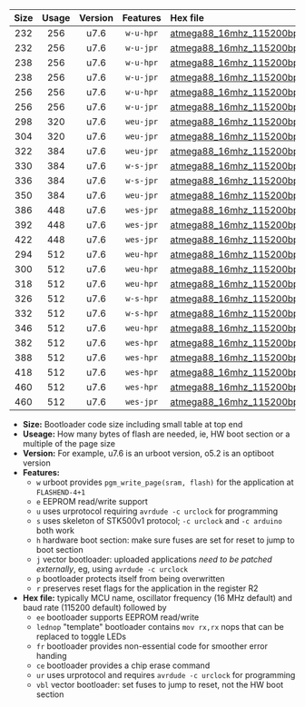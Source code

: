|Size|Usage|Version|Features|Hex file|
|:-:|:-:|:-:|:-:|:--|
|232|256|u7.6|`w-u-hpr`|[atmega88_16mhz_115200bps_ur.hex](https://raw.githubusercontent.com/stefanrueger/urboot/main/atmega88_16mhz_115200bps_ur.hex)|
|232|256|u7.6|`w-u-jpr`|[atmega88_16mhz_115200bps_ur_vbl.hex](https://raw.githubusercontent.com/stefanrueger/urboot/main/atmega88_16mhz_115200bps_ur_vbl.hex)|
|238|256|u7.6|`w-u-hpr`|[atmega88_16mhz_115200bps_lednop_ur.hex](https://raw.githubusercontent.com/stefanrueger/urboot/main/atmega88_16mhz_115200bps_lednop_ur.hex)|
|238|256|u7.6|`w-u-jpr`|[atmega88_16mhz_115200bps_lednop_ur_vbl.hex](https://raw.githubusercontent.com/stefanrueger/urboot/main/atmega88_16mhz_115200bps_lednop_ur_vbl.hex)|
|256|256|u7.6|`w-u-hpr`|[atmega88_16mhz_115200bps_lednop_fr_ur.hex](https://raw.githubusercontent.com/stefanrueger/urboot/main/atmega88_16mhz_115200bps_lednop_fr_ur.hex)|
|256|256|u7.6|`w-u-jpr`|[atmega88_16mhz_115200bps_lednop_fr_ur_vbl.hex](https://raw.githubusercontent.com/stefanrueger/urboot/main/atmega88_16mhz_115200bps_lednop_fr_ur_vbl.hex)|
|298|320|u7.6|`weu-jpr`|[atmega88_16mhz_115200bps_ee_ur_vbl.hex](https://raw.githubusercontent.com/stefanrueger/urboot/main/atmega88_16mhz_115200bps_ee_ur_vbl.hex)|
|304|320|u7.6|`weu-jpr`|[atmega88_16mhz_115200bps_ee_lednop_ur_vbl.hex](https://raw.githubusercontent.com/stefanrueger/urboot/main/atmega88_16mhz_115200bps_ee_lednop_ur_vbl.hex)|
|322|384|u7.6|`weu-jpr`|[atmega88_16mhz_115200bps_ee_lednop_fr_ur_vbl.hex](https://raw.githubusercontent.com/stefanrueger/urboot/main/atmega88_16mhz_115200bps_ee_lednop_fr_ur_vbl.hex)|
|330|384|u7.6|`w-s-jpr`|[atmega88_16mhz_115200bps_vbl.hex](https://raw.githubusercontent.com/stefanrueger/urboot/main/atmega88_16mhz_115200bps_vbl.hex)|
|336|384|u7.6|`w-s-jpr`|[atmega88_16mhz_115200bps_lednop_vbl.hex](https://raw.githubusercontent.com/stefanrueger/urboot/main/atmega88_16mhz_115200bps_lednop_vbl.hex)|
|350|384|u7.6|`weu-jpr`|[atmega88_16mhz_115200bps_ee_lednop_fr_ce_ur_vbl.hex](https://raw.githubusercontent.com/stefanrueger/urboot/main/atmega88_16mhz_115200bps_ee_lednop_fr_ce_ur_vbl.hex)|
|386|448|u7.6|`wes-jpr`|[atmega88_16mhz_115200bps_ee_vbl.hex](https://raw.githubusercontent.com/stefanrueger/urboot/main/atmega88_16mhz_115200bps_ee_vbl.hex)|
|392|448|u7.6|`wes-jpr`|[atmega88_16mhz_115200bps_ee_lednop_vbl.hex](https://raw.githubusercontent.com/stefanrueger/urboot/main/atmega88_16mhz_115200bps_ee_lednop_vbl.hex)|
|422|448|u7.6|`wes-jpr`|[atmega88_16mhz_115200bps_ee_lednop_fr_vbl.hex](https://raw.githubusercontent.com/stefanrueger/urboot/main/atmega88_16mhz_115200bps_ee_lednop_fr_vbl.hex)|
|294|512|u7.6|`weu-hpr`|[atmega88_16mhz_115200bps_ee_ur.hex](https://raw.githubusercontent.com/stefanrueger/urboot/main/atmega88_16mhz_115200bps_ee_ur.hex)|
|300|512|u7.6|`weu-hpr`|[atmega88_16mhz_115200bps_ee_lednop_ur.hex](https://raw.githubusercontent.com/stefanrueger/urboot/main/atmega88_16mhz_115200bps_ee_lednop_ur.hex)|
|318|512|u7.6|`weu-hpr`|[atmega88_16mhz_115200bps_ee_lednop_fr_ur.hex](https://raw.githubusercontent.com/stefanrueger/urboot/main/atmega88_16mhz_115200bps_ee_lednop_fr_ur.hex)|
|326|512|u7.6|`w-s-hpr`|[atmega88_16mhz_115200bps.hex](https://raw.githubusercontent.com/stefanrueger/urboot/main/atmega88_16mhz_115200bps.hex)|
|332|512|u7.6|`w-s-hpr`|[atmega88_16mhz_115200bps_lednop.hex](https://raw.githubusercontent.com/stefanrueger/urboot/main/atmega88_16mhz_115200bps_lednop.hex)|
|346|512|u7.6|`weu-hpr`|[atmega88_16mhz_115200bps_ee_lednop_fr_ce_ur.hex](https://raw.githubusercontent.com/stefanrueger/urboot/main/atmega88_16mhz_115200bps_ee_lednop_fr_ce_ur.hex)|
|382|512|u7.6|`wes-hpr`|[atmega88_16mhz_115200bps_ee.hex](https://raw.githubusercontent.com/stefanrueger/urboot/main/atmega88_16mhz_115200bps_ee.hex)|
|388|512|u7.6|`wes-hpr`|[atmega88_16mhz_115200bps_ee_lednop.hex](https://raw.githubusercontent.com/stefanrueger/urboot/main/atmega88_16mhz_115200bps_ee_lednop.hex)|
|418|512|u7.6|`wes-hpr`|[atmega88_16mhz_115200bps_ee_lednop_fr.hex](https://raw.githubusercontent.com/stefanrueger/urboot/main/atmega88_16mhz_115200bps_ee_lednop_fr.hex)|
|460|512|u7.6|`wes-hpr`|[atmega88_16mhz_115200bps_ee_lednop_fr_ce.hex](https://raw.githubusercontent.com/stefanrueger/urboot/main/atmega88_16mhz_115200bps_ee_lednop_fr_ce.hex)|
|460|512|u7.6|`wes-jpr`|[atmega88_16mhz_115200bps_ee_lednop_fr_ce_vbl.hex](https://raw.githubusercontent.com/stefanrueger/urboot/main/atmega88_16mhz_115200bps_ee_lednop_fr_ce_vbl.hex)|

- **Size:** Bootloader code size including small table at top end
- **Useage:** How many bytes of flash are needed, ie, HW boot section or a multiple of the page size
- **Version:** For example, u7.6 is an urboot version, o5.2 is an optiboot version
- **Features:**
  + `w` urboot provides `pgm_write_page(sram, flash)` for the application at `FLASHEND-4+1`
  + `e` EEPROM read/write support
  + `u` uses urprotocol requiring `avrdude -c urclock` for programming
  + `s` uses skeleton of STK500v1 protocol; `-c urclock` and `-c arduino` both work
  + `h` hardware boot section: make sure fuses are set for reset to jump to boot section
  + `j` vector bootloader: uploaded applications *need to be patched externally*, eg, using `avrdude -c urclock`
  + `p` bootloader protects itself from being overwritten
  + `r` preserves reset flags for the application in the register R2
- **Hex file:** typically MCU name, oscillator frequency (16 MHz default) and baud rate (115200 default) followed by
  + `ee` bootloader supports EEPROM read/write
  + `lednop` "template" bootloader contains `mov rx,rx` nops that can be replaced to toggle LEDs
  + `fr` bootloader provides non-essential code for smoother error handing
  + `ce` bootloader provides a chip erase command
  + `ur` uses urprotocol and requires `avrdude -c urclock` for programming
  + `vbl` vector bootloader: set fuses to jump to reset, not the HW boot section

